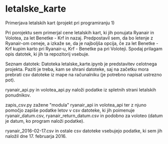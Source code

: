 # letalske_karte
Primerjava letalskih kart (projekt pri programiranju 1)

Pri porojektu sem primerjal cene letalskih kart, ki jih ponujata Ryanair in Volotea, za let Benetke - Krf in nazaj. Predpostavil sem, da bo letenje z Ryanair-om ceneje, a izkaže se, da je najboljša opcija, če za let Benetke - Krf kupim karto pri Ryanair-u, Krf - Benetke pa pri Voloteji. Spodaj prilagam opis datotek, ki jih ta repozitorij vsebuje.

Seznam datotek:
  Datoteka letalske_karte.ipynb je predstavitev celotnega projekta. Paziti je treba, kam se shrani datoteke, saj na začetku mora   prebrati csv datoteke iz mape na računalniku (je potrebno napisat ustrezno pot).
  
  ryanair_api.py in volotea_api.py naloži podatke iz spletnih strani letalskih ponudnikov.
  
  zapis_csv.py zažene "modula" ryanair_api in volotea_api ter z njuno pomočjo zapiše podatke letov v csv datoteke, ki jih          poimenuje ryanair_datum.csv, ryanair_return_datum.csv in podobno za voloteo (datum je datum, ko program naloži podatke).
  
  ryanair_2016-02-17.csv in ostale csv datoteke vsebujejo podatke, ki sem jih naložil dne 17. februarja 2016.

